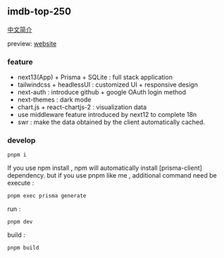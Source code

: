 ## imdb-top-250

[中文简介](./README.cn.md)

preview: [website](http://3.139.72.119:3000/en)

### feature

- next13(App) + Prisma + SQLite : full stack application
- tailwindcss + headlessUI  : customized UI  + responsive design
- next-auth : introduce github + google OAuth login method
- next-themes : dark mode
- chart.js + react-chartjs-2 : visualization data
- use middleware feature introduced by next12 to complete 18n
- swr : make the data obtained by the client automatically cached.

### develop

```
pnpm i
```

If you use npm install , npm will automatically install [prisma-client] dependency. but if you use pnpm like me , additional command need be execute : 

```
pnpm exec prisma generate
```

run : 

```
pnpm dev
```

build : 

```
pnpm build 
```
